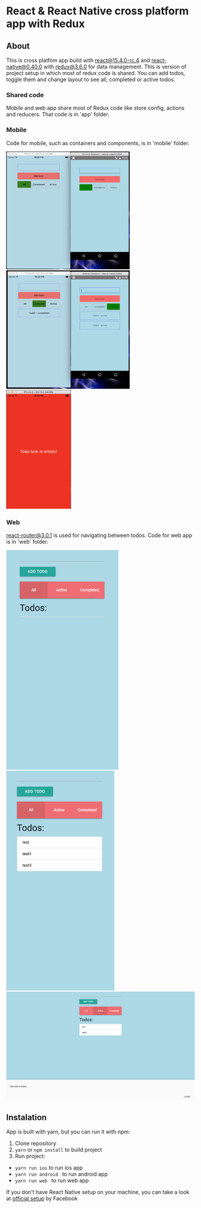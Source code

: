 # React & React Native cross platform app with Redux

## About
This is cross platfom app build with [react@15.4.0-rc.4](https://facebook.github.io/react/) and [react-native@0.40.0](https://facebook.github.io/react-native/) with [redux@3.6.0](http://redux.js.org/) for data management. This is version of project setup in which most of redux code is shared.
You can add todos, toggle them and change layout to see all, completed or active todos.

### Shared code
Mobile and web app share most of Redux code like store config, actions and reducers. That code is in 'app' folder.

### Mobile 
Code for mobile, such as containers and components, is in 'mobile' folder.

<img src="./preview-images/mobile-init.png" width="330px" />
<img src="./preview-images/mobile-list.png" width="330px" />
<img src="./preview-images/mobile-error.png" width="173px" />

### Web 
[react-router@3.0.1](https://github.com/ReactTraining/react-router) is used for navigating between todos. Code for web app is in 'web' folder.

<img src="./preview-images/web-init.png" width="300px" />
<img src="./preview-images/web-list.png" width="289px" />
<img src="./preview-images/web-error.png" width="593px" />

## Instalation 
App is built with yarn, but you can run it with npm:

1. Clone repository
2. ``` yarn ``` or ``` npm install ``` to build project
3. Run project:
 - ``` yarn run ios ``` to run ios app
 - ```yarn run android ``` to run android app
 - ```yarn run web ``` to run web app

If you don't have React Native setup on your machine, you can take a look at [official setup](https://facebook.github.io/react-native/docs/getting-started.html) by Facebook 
